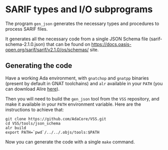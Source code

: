 # SARIF types and I/O subprograms

The program `gen_json` generates the necessary types and procedures to
process SARIF files.

It generates all the necessary code from a single JSON Schema file
(sarif-schema-2.1.0.json) that can be found on
https://docs.oasis-open.org/sarif/sarif/v2.1.0/os/schemas/ site.

## Generating the code

Have a working Ada environment, with `gnatchop` and `gnatpp` binaries (present
by default in GNAT toolchains) and `alr` available in your `PATH`
(you can download Alire [here](https://alire.ada.dev/)).

Then you will need to build the `gen_json` tool from the `VSS` repository, and
make it available in your `PATH` environment variable.
Here are the instructions to achieve that:

```shell
git clone https://github.com/AdaCore/VSS.git
cd VSS/tools/json_schema
alr build
export PATH=`pwd`/../../.objs/tools:$PATH
```

Now you can generate the code with a single `make` command.
